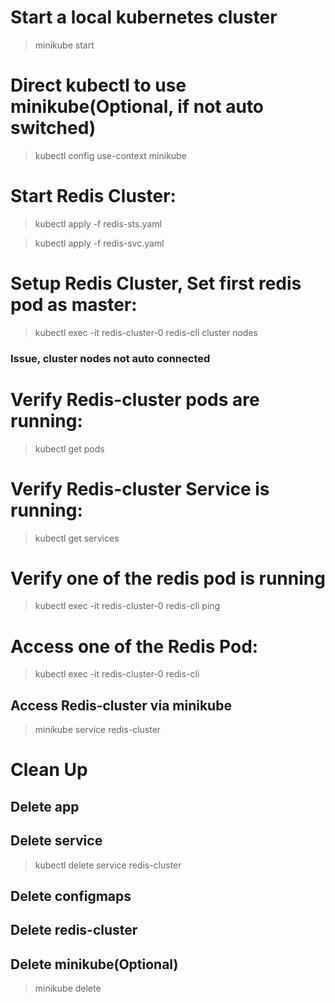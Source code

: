 
# Start a local kubernetes cluster
>minikube start

# Direct kubectl to use minikube(Optional, if not auto switched)
>kubectl config use-context minikube

# Start Redis Cluster:

>kubectl apply -f redis-sts.yaml

>kubectl apply -f redis-svc.yaml

# Setup Redis Cluster, Set first redis pod as master:
>kubectl exec -it redis-cluster-0 redis-cli cluster nodes

### **Issue, cluster nodes not auto connected**

# Verify Redis-cluster pods are running:
>kubectl get pods

# Verify Redis-cluster Service is running:
>kubectl get services

# Verify one of the redis pod is running
>kubectl exec -it redis-cluster-0 redis-cli ping

# Access one of the Redis Pod:
>kubectl exec -it redis-cluster-0 redis-cli

## Access Redis-cluster via minikube
>minikube service redis-cluster


# Clean Up
## Delete app

## Delete service
>kubectl delete service redis-cluster

## Delete configmaps

## Delete redis-cluster
>

## Delete minikube(Optional)
>minikube delete
